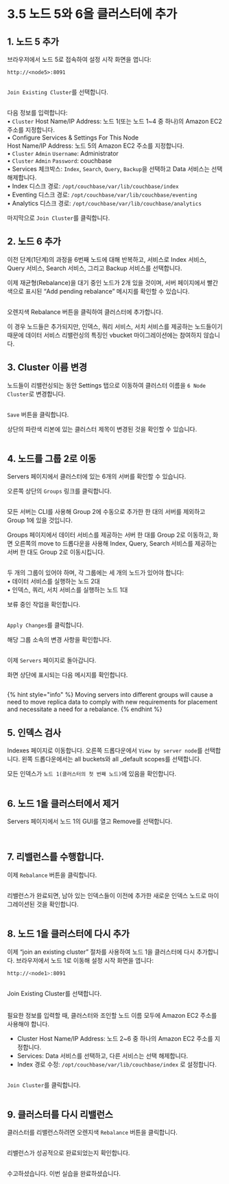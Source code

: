 # 3.5 노드 5와 6을 클러스터에 추가

## 1. 노드 5 추가

브라우저에서 노드 5로 접속하여 설정 시작 화면을 엽니다:

```
http://<node5>:8091
```



<figure><img src="../.gitbook/assets/image (9) (1) (1).png" alt=""><figcaption></figcaption></figure>

`Join Existing Cluster`를 선택합니다.



<figure><img src="../.gitbook/assets/image (1) (1) (1) (1) (1).png" alt=""><figcaption></figcaption></figure>



다음 정보를 입력합니다:\
• `Cluster` Host Name/IP Address: 노드 1(또는 노드 1\~4 중 하나)의 Amazon EC2 주소를 지정합니다.\
• Configure Services & Settings For This Node\
&#x20;   Host Name/IP Address: 노드 5의 Amazon EC2 주소를 지정합니다.\
• `Cluster` `Admin` `Username`: Administrator\
• `Cluster` `Admin` `Password`: couchbase\
• Services 체크박스: `Index`, `Search`, `Query`, `Backup`을 선택하고 Data 서비스는 선택 해제합니다.\
• Index 디스크 경로: `/opt/couchbase/var/lib/couchbase/index`\
• Eventing 디스크 경로: `/opt/couchbase/var/lib/couchbase/eventing`\
• Analytics 디스크 경로: `/opt/couchbase/var/lib/couchbase/analytics`

마지막으로 `Join Cluster`를 클릭합니다.



## 2. 노드 6 추가

이전 단계(1단계)의 과정을 6번째 노드에 대해 반복하고, 서비스로 Index 서비스, Query 서비스, Search 서비스, 그리고 Backup 서비스를 선택합니다.

이제 재균형(Rebalance)을 대기 중인 노드가 2개 있을 것이며, 서버 페이지에서 빨간색으로 표시된 “Add pending rebalance” 메시지를 확인할 수 있습니다.



<figure><img src="../.gitbook/assets/image (10) (1).png" alt=""><figcaption></figcaption></figure>



오렌지색 Rebalance 버튼을 클릭하여 클러스터에 추가합니다.

이 경우 노드들은 추가되지만, 인덱스, 쿼리 서비스, 서치 서비스를 제공하는 노드들이기 때문에 데이터 서비스 리밸런싱의 특징인 vbucket 마이그레이션에는 참여하지 않습니다.





## 3. Cluster 이름 변경

노드들이 리밸런싱되는 동안 Settings 탭으로 이동하여 클러스터 이름을 `6 Node Cluster`로 변경합니다.

<figure><img src="../.gitbook/assets/image (1) (1) (1) (1).png" alt=""><figcaption></figcaption></figure>



`Save` 버튼을 클릭합니다.

상단의 파란색 리본에 있는 클러스터 제목이 변경된 것을 확인할 수 있습니다.

<figure><img src="../.gitbook/assets/image (2) (1) (1) (1).png" alt=""><figcaption></figcaption></figure>





## 4. 노드를 그룹 2로 이동

Servers 페이지에서 클러스터에 있는 6개의 서버를 확인할 수 있습니다.

오른쪽 상단의 `Groups` 링크를 클릭합니다.

<figure><img src="../.gitbook/assets/image (3) (1) (1) (1).png" alt=""><figcaption></figcaption></figure>



모든 서버는 CLI를 사용해 Group 2에 수동으로 추가한 한 대의 서버를 제외하고 Group 1에 있을 것입니다.

Groups 페이지에서 데이터 서비스를 제공하는 서버 한 대를 Group 2로 이동하고, 화면 오른쪽의 move to 드롭다운을 사용해 Index, Query, Search 서비스를 제공하는 서버 한 대도 Group 2로 이동시킵니다.

<figure><img src="../.gitbook/assets/image (4) (1) (1) (1).png" alt=""><figcaption></figcaption></figure>

두 개의 그룹이 있어야 하며, 각 그룹에는 세 개의 노드가 있어야 합니다:\
• 데이터 서비스를 실행하는 노드 2대\
• 인덱스, 쿼리, 서치 서비스를 실행하는 노드 1대

보류 중인 작업을 확인합니다.

<figure><img src="../.gitbook/assets/image (5) (1) (1).png" alt=""><figcaption></figcaption></figure>

`Apply Changes`를 클릭합니다.

해당 그룹 소속의 변경 사항을 확인합니다.

<figure><img src="../.gitbook/assets/module04-labA-image61.png" alt=""><figcaption></figcaption></figure>



이제 `Servers` 페이지로 돌아갑니다.

화면 상단에 표시되는 다음 메시지를 확인합니다.

<figure><img src="../.gitbook/assets/image (8) (1) (1).png" alt=""><figcaption></figcaption></figure>



{% hint style="info" %}
Moving servers into different groups will cause a need to move replica data to comply with new requirements for placement and necessitate a need for a rebalance.
{% endhint %}





## 5. 인덱스 검사

Indexes 페이지로 이동합니다. 오른쪽 드롭다운에서 `View by server node`를 선택합니다. 왼쪽 드롭다운에서는 all buckets와 all \_default scopes를 선택합니다.

모든 인덱스가 `노드 1(클러스터의 첫 번째 노드)`에 있음을 확인합니다.

<figure><img src="../.gitbook/assets/image (31).png" alt=""><figcaption></figcaption></figure>



## 6. 노드 1을 클러스터에서 제거

Servers 페이지에서 노드 1의 GUI를 열고 Remove를 선택합니다.

<figure><img src="../.gitbook/assets/image (1) (1) (1).png" alt=""><figcaption></figcaption></figure>

<figure><img src="../.gitbook/assets/image (2) (1) (1).png" alt=""><figcaption></figcaption></figure>



## 7. 리밸런스를 수행합니다.

이제 `Rebalance` 버튼을 클릭합니다.

<figure><img src="../.gitbook/assets/image (3) (1) (1).png" alt=""><figcaption></figcaption></figure>

리밸런스가 완료되면, 남아 있는 인덱스들이 이전에 추가한 새로운 인덱스 노드로 마이그레이션된 것을 확인합니다.

<figure><img src="../.gitbook/assets/image (4) (1) (1).png" alt=""><figcaption></figcaption></figure>



## 8. 노드 1을 클러스터에 다시 추가

이제 “join an existing cluster” 절차를 사용하여 노드 1을 클러스터에 다시 추가합니다. 브라우저에서 노드 1로 이동해 설정 시작 화면을 엽니다:

```bash
http://<node1>:8091
```

<figure><img src="../.gitbook/assets/image (5) (1).png" alt=""><figcaption></figcaption></figure>

Join Existing Cluster를 선택합니다.

\
필요한 정보를 입력할 때, 클러스터와 조인할 노드 이름 모두에 Amazon EC2 주소를 사용해야 합니다.

* Cluster Host Name/IP Address: 노드 2\~6 중 하나의 Amazon EC2 주소를 지정합니다.
* Services: Data 서비스를 선택하고, 다른 서비스는 선택 해제합니다.
* Index 경로 수정: `/opt/couchbase/var/lib/couchbase/index` 로 설정합니다.



<figure><img src="../.gitbook/assets/image (6) (1).png" alt=""><figcaption></figcaption></figure>



`Join Cluster`를 클릭합니다.

<figure><img src="../.gitbook/assets/image (7) (1).png" alt=""><figcaption></figcaption></figure>



## 9. 클러스터를 다시 리밸런스

클러스터를 리밸런스하려면 오렌지색 `Rebalance` 버튼을 클릭합니다.

<figure><img src="../.gitbook/assets/image (8) (1).png" alt=""><figcaption></figcaption></figure>



리밸런스가 성공적으로 완료되었는지 확인합니다.

<figure><img src="../.gitbook/assets/image (9) (1).png" alt=""><figcaption></figcaption></figure>



수고하셨습니다. 이번 실습을 완료하셨습니다.
